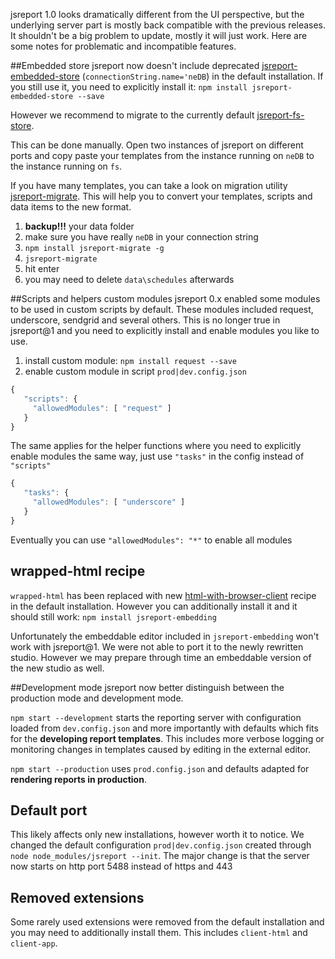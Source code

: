 ﻿jsreport 1.0 looks dramatically different from the UI perspective, but the underlying server part is mostly back compatible with the previous releases. It shouldn't be a big problem to update, mostly it will just work. Here are some notes for problematic and incompatible features.

##Embedded store
jsreport now doesn't include deprecated [jsreport-embedded-store](https://github.com/jsreport/jsreport-embedded-store) (`connectionString.name='neDB`) in the default installation. If you still use it, you need to explicitly install it: 
`npm install jsreport-embedded-store --save`

However we recommend to migrate to the currently default [jsreport-fs-store](https://github.com/jsreport/jsreport-fs-store). 

This can be done manually. Open two instances of jsreport on different ports and copy paste your templates from the instance running on `neDB` to the instance running on `fs`. 

If you have many templates, you can take a look on migration utility [jsreport-migrate](https://www.npmjs.com/package/jsreport-migrate). This will help you to convert your templates, scripts and data items to the new format. 
1. **backup!!!** your data folder
2. make sure you have really `neDB` in your connection string
3. `npm install jsreport-migrate -g`
4. `jsreport-migrate`
5. hit enter
6. you may need to delete `data\schedules` afterwards

##Scripts and helpers custom modules
jsreport 0.x enabled some modules to be used in custom scripts by default. These modules included request, underscore, sendgrid and several others. This is no longer true in jsreport@1 and you need to explicitly install and enable modules you like to use.

1. install custom module: `npm install request --save`
2. enable custom module in script `prod|dev.config.json`
```js
{
   "scripts": {
     "allowedModules": [ "request" ]
   } 
}   
```

The same applies for the helper functions where you need to explicitly enable modules the same way, just use `"tasks"` in the config instead of `"scripts"`

```js
{
   "tasks": {
     "allowedModules": [ "underscore" ]
   } 
}   
```


Eventually you can use `"allowedModules": "*"`  to enable all modules

## wrapped-html recipe
`wrapped-html` has been replaced with new [html-with-browser-client](https://jsreport.net/learn/html-with-browser-client) recipe in the default installation. However you can additionally install it and it should still work: `npm install jsreport-embedding`

Unfortunately the embeddable editor included in `jsreport-embedding` won't work with jsreport@1. We were not able to port it to the newly rewritten studio. However we  may prepare through time an embeddable version of the new studio as well.

##Development mode
jsreport now better distinguish between the production mode and development mode.

`npm start --development`  starts the reporting server with configuration loaded from `dev.config.json` and more importantly with defaults which fits for the **developing report templates**. This includes more verbose logging or monitoring changes in templates caused by editing in the external editor.

`npm start --production` uses `prod.config.json` and defaults adapted for **rendering reports in production**.

## Default port
This likely affects only new installations, however worth it to notice. We changed the default configuration `prod|dev.config.json` created through `node node_modules/jsreport --init`.  The major change is that the server now starts on http port 5488 instead of https and 443

## Removed extensions
Some rarely used extensions were removed from the default installation and you may need to additionally install them. This includes `client-html` and `client-app`.

